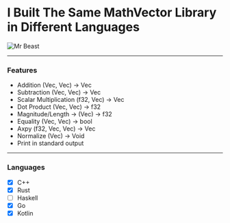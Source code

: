 # I Built The Same MathVector Library in Different Languages

![Mr Beast](https://i1.sndcdn.com/artworks-D8GvdBXEnU9yc13p-ZuCODw-t500x500.jpg)

---

### Features

- Addition (Vec, Vec) -> Vec 
- Subtraction (Vec, Vec) -> Vec
- Scalar Multiplication (f32, Vec) -> Vec
- Dot Product (Vec, Vec) -> f32
- Magnitude/Length -> (Vec) -> f32
- Equality (Vec, Vec) -> bool
- Axpy (f32, Vec, Vec) -> Vec
- Normalize (Vec) -> Void
- Print in standard output

---

### Languages
- [x] C++
- [x] Rust
- [ ] Haskell
- [x] Go
- [x] Kotlin